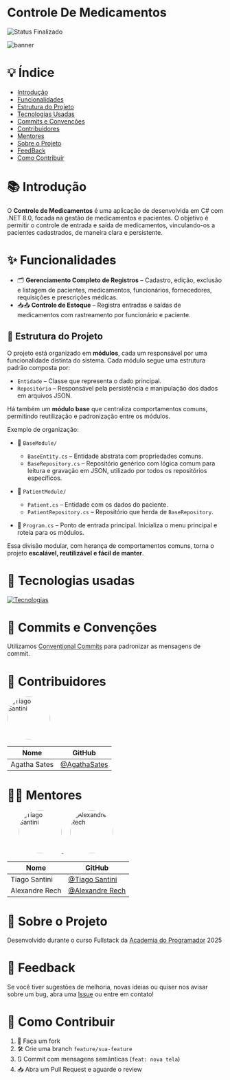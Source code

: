 ﻿# Controle De Medicamentos
![Status Finalizado](https://img.shields.io/badge/Status-Finalizado-green?color=Green)

![banner](https://i.imgur.com/vdeYeV6.png)


# 💡 Índice

- [Introdução](#-introdução)
- [Funcionalidades](#-funcionalidades)
- [Estrutura do Projeto](#-estrutura-do-projeto)
- [Tecnologias Usadas](#-tecnologias-usadas)
- [Commits e Convenções](#-commits-e-convenções)
- [Contribuidores](#-contribuidores)
- [Mentores](#-mentores)
- [Sobre o Projeto](#-sobre-o-projeto)
- [FeedBack](#-feedback)
- [Como Contribuir](#-como-contribuir)

# 📚 Introdução

O **Controle de Medicamentos** é uma aplicação de  desenvolvida em C# com .NET 8.0, focada na gestão de medicamentos e pacientes. O objetivo é permitir o controle de entrada e saída de medicamentos, vinculando-os a pacientes cadastrados, de maneira clara e persistente.


# ✨ Funcionalidades

- 🗂️ **Gerenciamento Completo de Registros** – Cadastro, edição, exclusão e listagem de pacientes, medicamentos, funcionários, fornecedores, requisições e prescrições médicas.
- 📥📤 **Controle de Estoque** – Registra entradas e saídas de medicamentos com rastreamento por funcionário e paciente.

## 🧱 Estrutura do Projeto

O projeto está organizado em **módulos**, cada um responsável por uma funcionalidade distinta do sistema. Cada módulo segue uma estrutura padrão composta por:

- `Entidade` – Classe que representa o dado principal.
- `Repositório` – Responsável pela persistência e manipulação dos dados em arquivos JSON.

Há também um **módulo base** que centraliza comportamentos comuns, permitindo reutilização e padronização entre os módulos.

Exemplo de organização:

- 📁 `BaseModule/`
  - `BaseEntity.cs` – Entidade abstrata com propriedades comuns.
  - `BaseRepository.cs` – Repositório genérico com lógica comum para leitura e gravação em JSON, utilizado por todos os repositórios específicos.

  
- 📁 `PatientModule/`
  - `Patient.cs` – Entidade com os dados do paciente.
  - `PatientRepository.cs` – Repositório que herda de `BaseRepository`.

- 📁 `Program.cs` – Ponto de entrada principal. Inicializa o menu principal e roteia para os módulos.

Essa divisão modular, com herança de comportamentos comuns, torna o projeto **escalável, reutilizável e fácil de manter**.

# 🔧 Tecnologias usadas

[![Tecnologias](https://skillicons.dev/icons?i=git,github,cs,dotnet,visualstudio)](https://skillicons.dev)

# 🧠 Commits e Convenções

Utilizamos [Conventional Commits](https://www.conventionalcommits.org/pt-br/v1.0.0/) para padronizar as mensagens de commit.


# 👥 Contribuidores

<p align="left">
  <a href="https://github.com/AgathaSates">
    <img src="https://github.com/AgathaSates.png" width="100" style="border-radius: 50%;" alt="Tiago Santini"/>
  </a>
 

| Nome | GitHub |
|------|--------|
| Agatha Sates | [@AgathaSates](https://github.com/AgathaSates) |


# 👨‍🏫 Mentores

<p align="left" style="margin-left: 27px;">
  <a href="https://github.com/tiagosantini">
    <img src="https://github.com/tiagosantini.png" width="100" style="border-radius: 50%;" alt="Tiago Santini"/>
  </a>
  &nbsp;&nbsp;&nbsp;
  <a href="https://github.com/alexandre-rech-lages">
    <img src="https://github.com/alexandre-rech-lages.png" width="100" style="border-radius: 50%;" alt="Alexandre Rech"/>
  </a>
</p>


| Nome | GitHub |
|------|--------|
| Tiago Santini | [@Tiago Santini](https://github.com/tiagosantini) |
| Alexandre Rech | [@Alexandre Rech](https://github.com/alexandre-rech-lages) |

# 🏫 Sobre o Projeto

Desenvolvido durante o curso Fullstack da [Academia do Programador](https://academiadoprogramador.net) 2025

# 💬 Feedback

Se você tiver sugestões de melhoria, novas ideias ou quiser nos avisar sobre um bug, abra uma [Issue](https://github.com/Code-Oblivion/Controle-de-Medicamentos/issues) ou entre em contato!

# 🤝 Como Contribuir

1. 🍴 Faça um fork
2. 🛠️ Crie uma branch `feature/sua-feature`
3. 🔃 Commit com mensagens semânticas (`feat: nova tela`)
4. 📥 Abra um Pull Request e aguarde o review
